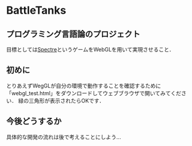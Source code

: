 # BattleTanks
## プログラミング言語論のプロジェクト
目標としては[Spectre](http://www.myabandonware.com/game/spectre-19k)というゲームをWebGLを用いて実現させること．

## 初めに
とりあえずWegGLが自分の環境で動作することを確認するために「webgl_test.html」をダウンロードしてウェブブラウザで開いてみてください．
緑の三角形が表示されたらOKです．

## 今後どうするか
具体的な開発の流れは後で考えることにしよう...
